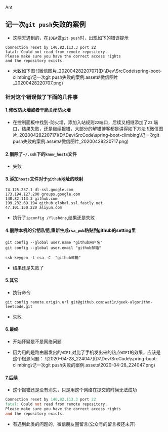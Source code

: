 Ant

## 记一次`git push`失败的案例

- 这两天遇到的，在`IDEA`做`git push`时，出现如下的错误提示

```shell
Connection reset by 140.82.113.3 port 22
fatal: Could not read from remote repository.
Please make sure you have the correct access rights
and the repository exists.
```

- 大致如下图
![微信图片_20200428220707](D:\Dev\SrcCode\spring-boot-climbing\记一次git push失败的案例.assets\微信图片_20200428220707.png)

### 针对这个错误做了下面的几件事

#### 1.修改防火墙或者干脆关闭防火墙

- 在控制面板中找到-防火墙，添加入站规则`22`端口，后续又相继添加了`23` 端口，结果失败，还是继续报错，大部分的解错博客都是讲得如下方法
  ![微信图片_20200428220717](D:\Dev\SrcCode\spring-boot-climbing\记一次git push失败的案例.assets\微信图片_20200428220717.png)

#### 2.删除了`~/.ssh`下的`know_hosts`文件

- 失败

#### 3.添加`hosts`文件对于`github`地址的映射

```shell
74.125.237.1 dl-ssl.google.com
173.194.127.200 groups.google.com
140.82.113.3 github.com
199.232.69.194 github.global.ssl.fastly.net
47.101.150.220 aliyun.com
```

- 执行了`ipconfig /flushdns`,结果还是失败

#### 4.删除本机的公钥私钥,重新生成`rsa_pub`粘贴到github的setting里

```shell
git config --global user.name "github用户名"
git config --global user.email "github邮箱"

ssh-keygen -t rsa -C  "github邮箱"
```

- 结果还是失败了

#### 5.其它

- 执行命令

```
git config remote.origin.url git@github.com:wat1r/geek-algorithm-leetcode.git
```

- 失败

#### 6.最终

- 开始怀疑是不是网络问题

- 因为用的是路由器发出的`WIFI`,对比了手机发出来的热点`WIFI`的效果，应该是这个根源问题：
![2020-04-28_224047](D:\Dev\SrcCode\spring-boot-climbing\记一次git push失败的案例.assets\2020-04-28_224047.png)

#### 7.后续

- 这个报错还是没有消失，只是用这个网络在提交的时候无法成功

```verilog
Connection reset by 140.82.113.3 port 22
fatal: Could not read from remote repository.
Please make sure you have the correct access rights
and the repository exists.
```

- 有遇到此类的问题的，微信朋友圈留言(公众号的留言板还未开)